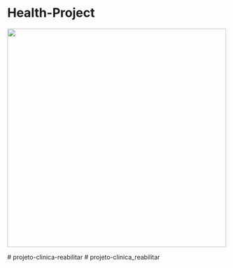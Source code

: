 ﻿# Health-Project


<div>
  <img src="https://user-images.githubusercontent.com/39166422/171869512-37d52642-8365-4cd6-9e16-07de6a447bd1.png" width="500px" />
</div>

#   p r o j e t o - c l i n i c a - r e a b i l i t a r  
 #   p r o j e t o - c l i n i c a _ r e a b i l i t a r  
 